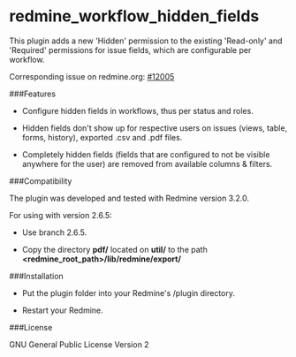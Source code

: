 redmine_workflow_hidden_fields
==============================

This plugin adds a new 'Hidden' permission to the existing 'Read-only' and 'Required' permissions for issue fields, which are configurable per workflow.

Corresponding issue on redmine.org: [#12005](http://www.redmine.org/issues/12005)


###Features

- Configure hidden fields in workflows, thus per status and roles.

- Hidden fields don't show up for respective users on issues (views, table, forms, history), exported .csv and .pdf files.

- Completely hidden fields (fields that are configured to not be visible anywhere for the user) are removed from available columns & filters.


###Compatibility

The plugin was developed and tested with Redmine version 3.2.0.

For using with version 2.6.5:

- Use branch 2.6.5.

- Copy the directory **pdf/** located on **util/** to the path **<redmine_root_path>/lib/redmine/export/** 

###Installation

- Put the plugin folder into your Redmine's /plugin directory.

- Restart your Redmine.


###License

GNU General Public License Version 2

